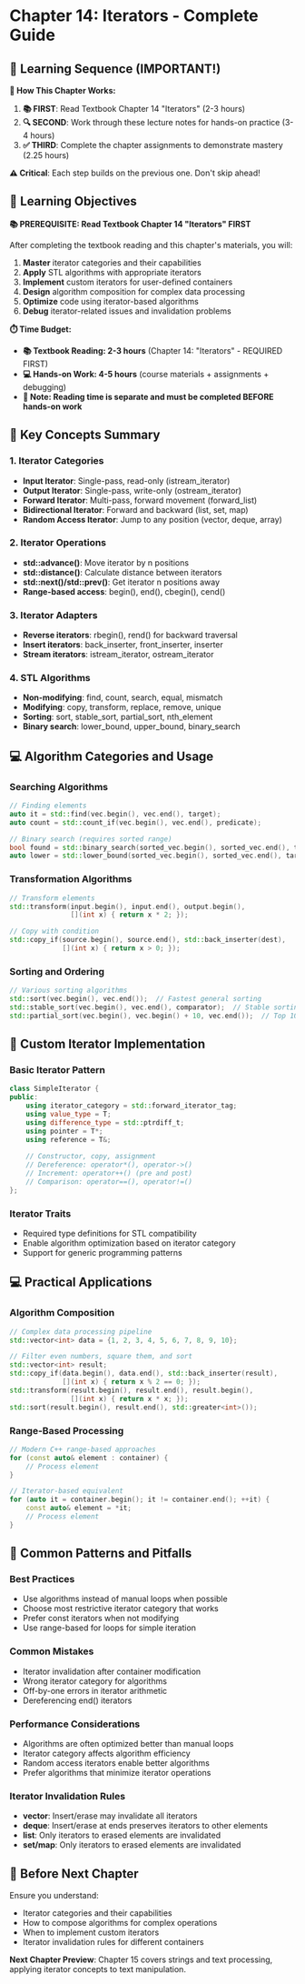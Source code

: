 # Chapter 14: Iterators - Complete Guide

## 📖 Learning Sequence (IMPORTANT!)

**🔄 How This Chapter Works:**
1. **📚 FIRST**: Read Textbook Chapter 14 "Iterators" (2-3 hours)
2. **🔍 SECOND**: Work through these lecture notes for hands-on practice (3-4 hours)
3. **✅ THIRD**: Complete the chapter assignments to demonstrate mastery (2.25 hours)

**⚠️ Critical**: Each step builds on the previous one. Don't skip ahead!

## 🎯 Learning Objectives

**📚 PREREQUISITE: Read Textbook Chapter 14 "Iterators" FIRST**

After completing the textbook reading and this chapter's materials, you will:
1. **Master** iterator categories and their capabilities
2. **Apply** STL algorithms with appropriate iterators
3. **Implement** custom iterators for user-defined containers
4. **Design** algorithm composition for complex data processing
5. **Optimize** code using iterator-based algorithms
6. **Debug** iterator-related issues and invalidation problems

**⏱️ Time Budget:**
- **📚 Textbook Reading: 2-3 hours** (Chapter 14: "Iterators" - REQUIRED FIRST)
- **💻 Hands-on Work: 4-5 hours** (course materials + assignments + debugging)
- **📖 Note: Reading time is separate and must be completed BEFORE hands-on work**

## 🧠 Key Concepts Summary

### **1. Iterator Categories**
- **Input Iterator**: Single-pass, read-only (istream_iterator)
- **Output Iterator**: Single-pass, write-only (ostream_iterator)
- **Forward Iterator**: Multi-pass, forward movement (forward_list)
- **Bidirectional Iterator**: Forward and backward (list, set, map)
- **Random Access Iterator**: Jump to any position (vector, deque, array)

### **2. Iterator Operations**
- **std::advance()**: Move iterator by n positions
- **std::distance()**: Calculate distance between iterators
- **std::next()/std::prev()**: Get iterator n positions away
- **Range-based access**: begin(), end(), cbegin(), cend()

### **3. Iterator Adapters**
- **Reverse iterators**: rbegin(), rend() for backward traversal
- **Insert iterators**: back_inserter, front_inserter, inserter
- **Stream iterators**: istream_iterator, ostream_iterator

### **4. STL Algorithms**
- **Non-modifying**: find, count, search, equal, mismatch
- **Modifying**: copy, transform, replace, remove, unique
- **Sorting**: sort, stable_sort, partial_sort, nth_element
- **Binary search**: lower_bound, upper_bound, binary_search

## 💻 Algorithm Categories and Usage

### **Searching Algorithms**
```cpp
// Finding elements
auto it = std::find(vec.begin(), vec.end(), target);
auto count = std::count_if(vec.begin(), vec.end(), predicate);

// Binary search (requires sorted range)
bool found = std::binary_search(sorted_vec.begin(), sorted_vec.end(), target);
auto lower = std::lower_bound(sorted_vec.begin(), sorted_vec.end(), target);
```

### **Transformation Algorithms**
```cpp
// Transform elements
std::transform(input.begin(), input.end(), output.begin(), 
               [](int x) { return x * 2; });

// Copy with condition
std::copy_if(source.begin(), source.end(), std::back_inserter(dest),
             [](int x) { return x > 0; });
```

### **Sorting and Ordering**
```cpp
// Various sorting algorithms
std::sort(vec.begin(), vec.end());  // Fastest general sorting
std::stable_sort(vec.begin(), vec.end(), comparator);  // Stable sorting
std::partial_sort(vec.begin(), vec.begin() + 10, vec.end());  // Top 10 elements
```

## 🔧 Custom Iterator Implementation

### **Basic Iterator Pattern**
```cpp
class SimpleIterator {
public:
    using iterator_category = std::forward_iterator_tag;
    using value_type = T;
    using difference_type = std::ptrdiff_t;
    using pointer = T*;
    using reference = T&;
    
    // Constructor, copy, assignment
    // Dereference: operator*(), operator->()
    // Increment: operator++() (pre and post)
    // Comparison: operator==(), operator!=()
};
```

### **Iterator Traits**
- Required type definitions for STL compatibility
- Enable algorithm optimization based on iterator category
- Support for generic programming patterns

## 💻 Practical Applications

### **Algorithm Composition**
```cpp
// Complex data processing pipeline
std::vector<int> data = {1, 2, 3, 4, 5, 6, 7, 8, 9, 10};

// Filter even numbers, square them, and sort
std::vector<int> result;
std::copy_if(data.begin(), data.end(), std::back_inserter(result),
             [](int x) { return x % 2 == 0; });
std::transform(result.begin(), result.end(), result.begin(),
               [](int x) { return x * x; });
std::sort(result.begin(), result.end(), std::greater<int>());
```

### **Range-Based Processing**
```cpp
// Modern C++ range-based approaches
for (const auto& element : container) {
    // Process element
}

// Iterator-based equivalent
for (auto it = container.begin(); it != container.end(); ++it) {
    const auto& element = *it;
    // Process element
}
```

## 🔧 Common Patterns and Pitfalls

### **Best Practices**
- Use algorithms instead of manual loops when possible
- Choose most restrictive iterator category that works
- Prefer const iterators when not modifying
- Use range-based for loops for simple iteration

### **Common Mistakes**
- Iterator invalidation after container modification
- Wrong iterator category for algorithms
- Off-by-one errors in iterator arithmetic
- Dereferencing end() iterators

### **Performance Considerations**
- Algorithms are often optimized better than manual loops
- Iterator category affects algorithm efficiency
- Random access iterators enable better algorithms
- Prefer algorithms that minimize iterator operations

### **Iterator Invalidation Rules**
- **vector**: Insert/erase may invalidate all iterators
- **deque**: Insert/erase at ends preserves iterators to other elements
- **list**: Only iterators to erased elements are invalidated
- **set/map**: Only iterators to erased elements are invalidated

## 📝 Before Next Chapter

Ensure you understand:
- Iterator categories and their capabilities
- How to compose algorithms for complex operations
- When to implement custom iterators
- Iterator invalidation rules for different containers

**Next Chapter Preview**: Chapter 15 covers strings and text processing, applying iterator concepts to text manipulation.